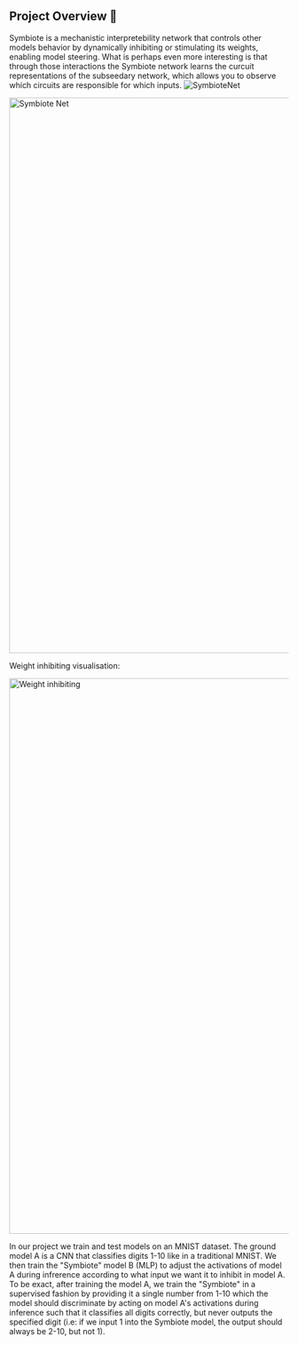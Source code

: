 ## Project Overview 🔎

Symbiote is a mechanistic interpretebility network that controls other models behavior by dynamically inhibiting or stimulating its weights, enabling model steering. What is perhaps even more interesting is that through those interactions the Symbiote network learns the curcuit representations of the subseedary network, which allows you to observe which circuits are responsible for which inputs.
![SymbioteNet](https://github.com/user-attachments/assets/c3188cf7-97ae-4e2f-a25f-e1e4490cb5f8)

<img width="1000" alt="Symbiote Net" src="[https://github.com/user-attachments/assets/6af5ecd0-9e6f-460c-9ce3-e903a8aa99d2](https://github.com/user-attachments/assets/c3188cf7-97ae-4e2f-a25f-e1e4490cb5f8)">


Weight inhibiting visualisation:

<img width="1000" alt="Weight inhibiting" src="https://github.com/user-attachments/assets/c7ec42b0-2bdf-4946-98c6-9bc75c84d15d">


In our project we train and test models on an MNIST dataset. The ground model A is a CNN that classifies digits 1-10 like in a traditional MNIST. We then train the  "Symbiote" model B (MLP) to adjust the activations of model A during infrerence according to what input we want it to inhibit in model A. To be exact, after training the model A, we train the "Symbiote" in a supervised fashion by providing it a single number from 1-10 which the model should discriminate by acting on model A's activations during inference such that it classifies all digits correctly, but never outputs the specified digit (i.e: if we input 1 into the Symbiote model, the output should always be 2-10, but not 1).
